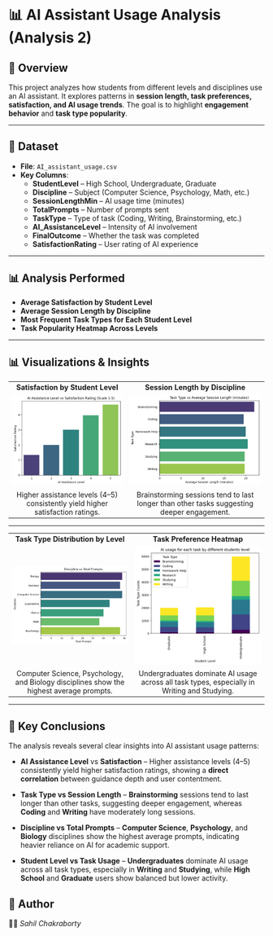 # 📊 AI Assistant Usage Analysis (Analysis 2)

## 📌 Overview  
This project analyzes how students from different levels and disciplines use an AI assistant. It explores patterns in **session length, task preferences, satisfaction, and AI usage trends**. The goal is to highlight **engagement behavior** and **task type popularity**.

---

## 📂 Dataset  
- **File**: `AI_assistant_usage.csv`  
- **Key Columns**:  
  - **StudentLevel** – High School, Undergraduate, Graduate  
  - **Discipline** – Subject (Computer Science, Psychology, Math, etc.)  
  - **SessionLengthMin** – AI usage time (minutes)  
  - **TotalPrompts** – Number of prompts sent  
  - **TaskType** – Type of task (Coding, Writing, Brainstorming, etc.)  
  - **AI_AssistanceLevel** – Intensity of AI involvement  
  - **FinalOutcome** – Whether the task was completed  
  - **SatisfactionRating** – User rating of AI experience  

---

## 📊 Analysis Performed  
- **Average Satisfaction by Student Level**  
- **Average Session Length by Discipline**  
- **Most Frequent Task Types for Each Student Level**  
- **Task Popularity Heatmap Across Levels**  

---

## 📊 Visualizations & Insights  

<table>
<tr>
<td align="center"><b>Satisfaction by Student Level</b></td>
<td align="center"><b>Session Length by Discipline</b></td>
</tr>
<tr>
<td><img src="charts/1.png" width="400"></td>
<td><img src="charts/2.png" width="400"></td>
</tr>
<tr>
<td align="center">Higher assistance levels (4–5) consistently yield higher satisfaction ratings.</td>
<td align="center">Brainstorming sessions tend to last longer than other tasks suggesting deeper engagement.</td>
</tr>
</table>

---

<table>
<tr>
<td align="center"><b>Task Type Distribution by Level</b></td>
<td align="center"><b>Task Preference Heatmap</b></td>
</tr>
<tr>
<td><img src="charts/3.png" width="400"></td>
<td><img src="charts/4.png" width="400"></td>
</tr>
<tr>
<td align="center">Computer Science, Psychology, and Biology disciplines show the highest average prompts.</td>
<td align="center">Undergraduates dominate AI usage across all task types, especially in Writing and Studying.</td>
</tr>
</table>

---
## 📌 Key Conclusions  

The analysis reveals several clear insights into AI assistant usage patterns:

* **AI Assistance Level** vs **Satisfaction** – Higher assistance levels (4–5) consistently yield higher satisfaction ratings, showing a **direct correlation** between guidance depth and user contentment.

* **Task Type vs Session Length** – **Brainstorming** sessions tend to last longer than other tasks, suggesting deeper engagement, whereas **Coding** and   **Writing** have moderately long sessions.

* **Discipline vs Total Prompts** – **Computer Science**, **Psychology**, and **Biology** disciplines show the highest average prompts, indicating heavier reliance on AI for academic support.

* **Student Level vs Task Usage** – **Undergraduates** dominate AI usage across all task types, especially in **Writing** and **Studying**, while **High School** and **Graduate** users show balanced but lower activity.


## 📜 Author  
👨‍💻 *Sahil Chakraborty*  
